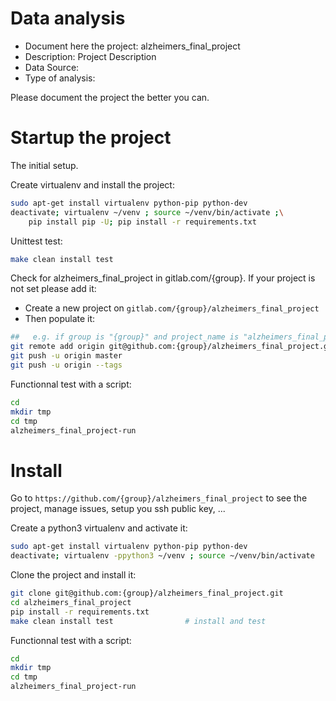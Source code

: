 # Data analysis
- Document here the project: alzheimers_final_project
- Description: Project Description
- Data Source:
- Type of analysis:

Please document the project the better you can.

# Startup the project

The initial setup.

Create virtualenv and install the project:
```bash
sudo apt-get install virtualenv python-pip python-dev
deactivate; virtualenv ~/venv ; source ~/venv/bin/activate ;\
    pip install pip -U; pip install -r requirements.txt
```

Unittest test:
```bash
make clean install test
```

Check for alzheimers_final_project in gitlab.com/{group}.
If your project is not set please add it:

- Create a new project on `gitlab.com/{group}/alzheimers_final_project`
- Then populate it:

```bash
##   e.g. if group is "{group}" and project_name is "alzheimers_final_project"
git remote add origin git@github.com:{group}/alzheimers_final_project.git
git push -u origin master
git push -u origin --tags
```

Functionnal test with a script:

```bash
cd
mkdir tmp
cd tmp
alzheimers_final_project-run
```

# Install

Go to `https://github.com/{group}/alzheimers_final_project` to see the project, manage issues,
setup you ssh public key, ...

Create a python3 virtualenv and activate it:

```bash
sudo apt-get install virtualenv python-pip python-dev
deactivate; virtualenv -ppython3 ~/venv ; source ~/venv/bin/activate
```

Clone the project and install it:

```bash
git clone git@github.com:{group}/alzheimers_final_project.git
cd alzheimers_final_project
pip install -r requirements.txt
make clean install test                # install and test
```
Functionnal test with a script:

```bash
cd
mkdir tmp
cd tmp
alzheimers_final_project-run
```
